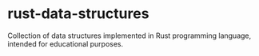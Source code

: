 # rust-data-structures
Collection of data structures implemented in Rust programming language, intended for educational purposes.
